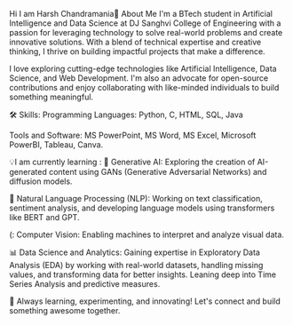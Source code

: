 Hi I am Harsh Chandramania👋
About Me
I'm a BTech student in Artificial Intelligence and Data Science at DJ Sanghvi College of Engineering with a passion for leveraging technology to solve real-world problems and create innovative solutions. With a blend of technical expertise and creative thinking, I thrive on building impactful projects that make a difference.

I love exploring cutting-edge technologies like Artificial Intelligence, Data Science, and Web Development. I'm also an advocate for open-source contributions and enjoy collaborating with like-minded individuals to build something meaningful.

🛠️ Skills:
Programming Languages: Python, C, HTML, SQL, Java

Tools and Software:  MS PowerPoint, MS Word, MS Excel, Microsoft PowerBI, Tableau, Canva.

💡I am currently learning :
🌟 Generative AI: Exploring the creation of AI-generated content using GANs (Generative Adversarial Networks) and diffusion models.

🧠 Natural Language Processing (NLP): Working on text classification, sentiment analysis, and developing language models using transformers like BERT and GPT.

(:  Computer Vision: Enabling machines to interpret and analyze visual data.

📊 Data Science and Analytics: Gaining expertise in Exploratory Data Analysis (EDA) by working with real-world datasets, handling missing values, and transforming data for better insights. Leaning deep into Time Series Analysis and predictive measures.


🚀 Always learning, experimenting, and innovating! Let's connect and build something awesome together.
